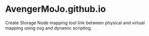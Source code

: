 # AvengerMoJo.github.io
Create Storage Node mapping tool link between physical and virtual mapping using svg and dynamic scripting. 
